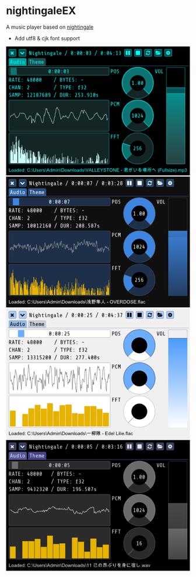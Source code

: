 # nightingaleEX
A music player based on [nightingale](https://github.com/jminor/nightingale)

- Add utf8 & cjk font support

![img](screenshots/Snipaste_2023-07-29_18-42-32.png)
![img](screenshots/Snipaste_2023-07-29_18-48-11.png)
![img](screenshots/Snipaste_2023-07-29_18-48-43.png)
![img](screenshots/Snipaste_2023-07-29_18-49-03.png)
